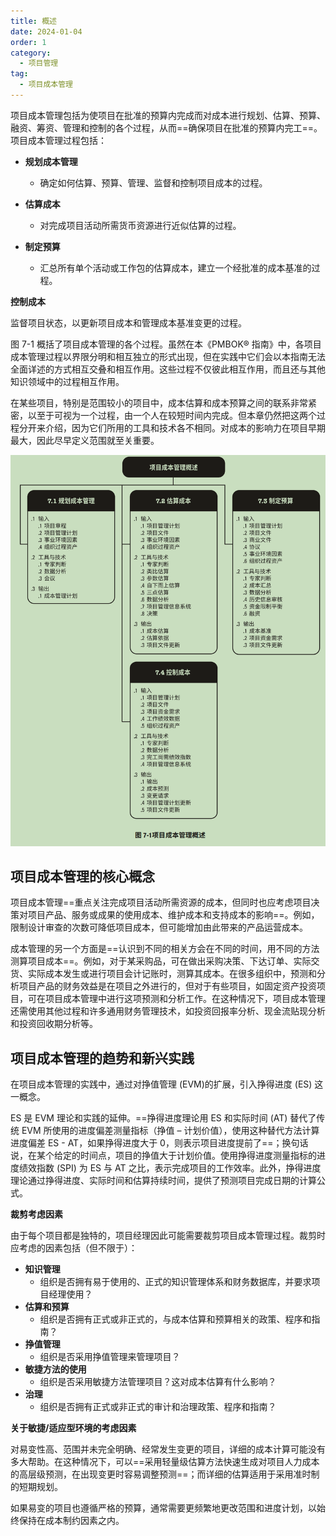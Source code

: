 ```yaml
---
title: 概述
date: 2024-01-04
order: 1
category:
  - 项目管理
tag:
  - 项目成本管理
---
```


项目成本管理包括为使项目在批准的预算内完成而对成本进行规划、估算、预算、融资、筹资、管理和控制的各个过程，从而==确保项目在批准的预算内完工==。项目成本管理过程包括：

* **规划成本管理**
  * 确定如何估算、预算、管理、监督和控制项目成本的过程。

* **估算成本**
  * 对完成项目活动所需货币资源进行近似估算的过程。
* **制定预算**
  * 汇总所有单个活动或工作包的估算成本，建立一个经批准的成本基准的过程。

**控制成本** 

监督项目状态，以更新项目成本和管理成本基准变更的过程。

图 7-1 概括了项目成本管理的各个过程。虽然在本《PMBOK® 指南》中，各项目成本管理过程以界限分明和相互独立的形式出现，但在实践中它们会以本指南无法全面详述的方式相互交叠和相互作用。这些过程不仅彼此相互作用，而且还与其他知识领域中的过程相互作用。

在某些项目，特别是范围较小的项目中，成本估算和成本预算之间的联系非常紧密，以至于可视为一个过程，由一个人在较短时间内完成。但本章仍然把这两个过程分开来介绍，因为它们所用的工具和技术各不相同。对成本的影响力在项目早期最大，因此尽早定义范围就至关重要。

![image-20240217101619630](https://raw.githubusercontent.com/GodX-18/picBed/main/image-20240217101619630.png)

## 项目成本管理的核心概念

项目成本管理==重点关注完成项目活动所需资源的成本，但同时也应考虑项目决策对项目产品、服务或成果的使用成本、维护成本和支持成本的影响==。例如，限制设计审查的次数可降低项目成本，但可能增加由此带来的产品运营成本。

成本管理的另一个方面是==认识到不同的相关方会在不同的时间，用不同的方法测算项目成本==。例如，对于某采购品，可在做出采购决策、下达订单、实际交货、实际成本发生或进行项目会计记账时，测算其成本。在很多组织中，预测和分析项目产品的财务效益是在项目之外进行的，但对于有些项目，如固定资产投资项目，可在项目成本管理中进行这项预测和分析工作。在这种情况下，项目成本管理还需使用其他过程和许多通用财务管理技术，如投资回报率分析、现金流贴现分析和投资回收期分析等。

## 项目成本管理的趋势和新兴实践

在项目成本管理的实践中，通过对挣值管理 (EVM)的扩展，引入挣得进度 (ES) 这一概念。

ES 是 EVM 理论和实践的延伸。==挣得进度理论用 ES 和实际时间 (AT) 替代了传统 EVM 所使用的进度偏差测量指标（挣值 – 计划价值），使用这种替代方法计算进度偏差 ES - AT，如果挣得进度大于 0，则表示项目进度提前了==；换句话说，在某个给定的时间点，项目的挣值大于计划价值。使用挣得进度测量指标的进度绩效指数 (SPI) 为 ES 与 AT 之比，表示完成项目的工作效率。此外，挣得进度理论通过挣得进度、实际时间和估算持续时间，提供了预测项目完成日期的计算公式。

**裁剪考虑因素**

由于每个项目都是独特的，项目经理因此可能需要裁剪项目成本管理过程。裁剪时应考虑的因素包括（但不限于）： 

* **知识管理**
  * 组织是否拥有易于使用的、正式的知识管理体系和财务数据库，并要求项目经理使用？ 
* **估算和预算**
  * 组织是否拥有正式或非正式的，与成本估算和预算相关的政策、程序和指南？
* **挣值管理**
  * 组织是否采用挣值管理来管理项目？
* **敏捷方法的使用**
  * 组织是否采用敏捷方法管理项目？这对成本估算有什么影响？
* **治理**
  * 组织是否拥有正式或非正式的审计和治理政策、程序和指南？

**关于敏捷/适应型环境的考虑因素**

对易变性高、范围并未完全明确、经常发生变更的项目，详细的成本计算可能没有多大帮助。在这种情况下，可以==采用轻量级估算方法快速生成对项目人力成本的高层级预测，在出现变更时容易调整预测==；而详细的估算适用于采用准时制的短期规划。

如果易变的项目也遵循严格的预算，通常需要更频繁地更改范围和进度计划，以始终保持在成本制约因素之内。 
